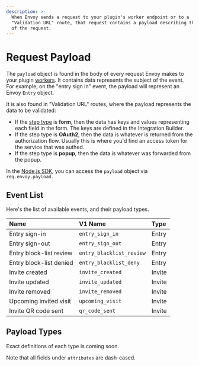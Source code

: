 ```yaml
---
description: >-
  When Envoy sends a request to your plugin's worker endpoint or to a
  "Validation URL" route, that request contains a payload describing the subject
  of the request.
---
```


# Request Payload

The `payload` object is found in the body of every request Envoy makes to your plugin [workers](../#key-concepts). It contains data represents the subject of the event. For example, on the "entry sign in" event, the payload will represent an Envoy `Entry` object.

It is also found in "Validation URL" routes, where the payload represents the data to be validated:

* If the [step type](../../the-integration-builder/#the-form-step-type) is **form**, then the data has keys and values representing each field in the form. The keys are defined in the Integration Builder.
* If the step type is **OAuth2**, then the data is whatever is returned from the authorization flow. Usually this is where you'd find an access token for the service that was authed.
* If the step type is **popup**, then the data is whatever was forwarded from the popup.

In the [Node.js SDK](../the-node.js-sdk/), you can access the `payload` object via `req.envoy.payload.` 

## Event List

Here's the list of available events, and their payload types.

| Name | V1 Name | Type |
| :--- | :--- | :--- |
| Entry sign-in | `entry_sign_in` | Entry |
| Entry sign-out | `entry_sign_out` | Entry |
| Entry block-list review | `entry_blacklist_review` | Entry |
| Entry block-list denied | `entry_blacklist_deny` | Entry |
| Invite created | `invite_created` | Invite |
| Invite updated | `invite_updated` | Invite |
| Invite removed | `invite_removed` | Invite |
| Upcoming invited visit | `upcoming_visit` | Invite |
| Invite QR code sent | `qr_code_sent` | Invite |

## Payload Types

Exact definitions of each type is coming soon.

Note that all fields under `attributes` are dash-cased.

